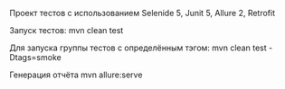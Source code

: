 Проект тестов с использованием  Selenide 5, Junit 5, Allure 2, Retrofit

Запуск тестов: mvn clean test

Для запуска группы тестов с определённым тэгом: mvn clean test -Dtags=smoke

Генерация отчёта mvn allure:serve